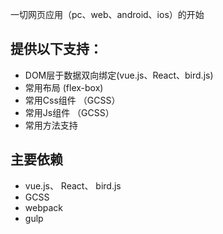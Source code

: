 一切网页应用（pc、web、android、ios）的开始

## 提供以下支持：

* DOM层于数据双向绑定(vue.js、React、bird.js)
* 常用布局 (flex-box)
* 常用Css组件 （GCSS）
* 常用Js组件  （GCSS）
* 常用方法支持

## 主要依赖

  * vue.js、 React、 bird.js
  * GCSS
  * webpack
  * gulp
  
  


  


